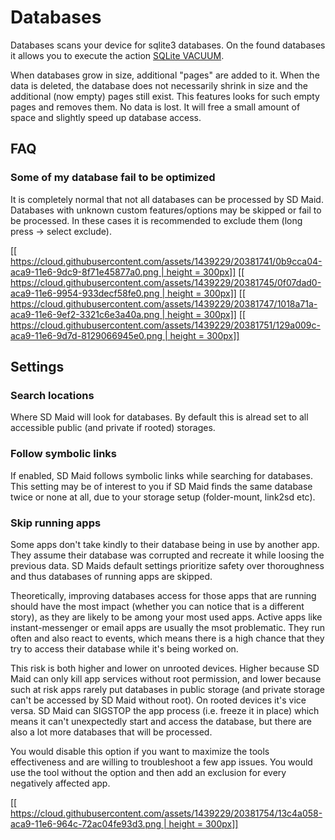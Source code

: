 # Databases
Databases scans your device for sqlite3 databases. On the found databases it allows you to execute the action [SQLite VACUUM](https://sqlite.org/lang_vacuum.html).

When databases grow in size, additional "pages" are added to it. When the data is deleted, the database does not necessarily shrink in size and the additional (now empty) pages still exist. This features looks for such empty pages and removes them. No data is lost. It will free a small amount of space and slightly speed up database access.

## FAQ
### Some of my database fail to be optimized
It is completely normal that not all databases can be processed by SD Maid. Databases with unknown custom features/options may be skipped or fail to be processed. In these cases it is recommended to exclude them (long press -> select exclude).


[[[ https://cloud.githubusercontent.com/assets/1439229/20381741/0b9cca04-aca9-11e6-9dc9-8f71e45877a0.png | height = 300px]]](https://cloud.githubusercontent.com/assets/1439229/20381741/0b9cca04-aca9-11e6-9dc9-8f71e45877a0.png)
[[[ https://cloud.githubusercontent.com/assets/1439229/20381745/0f07dad0-aca9-11e6-9954-933decf58fe0.png | height = 300px]]](https://cloud.githubusercontent.com/assets/1439229/20381745/0f07dad0-aca9-11e6-9954-933decf58fe0.png)
[[[ https://cloud.githubusercontent.com/assets/1439229/20381747/1018a71a-aca9-11e6-9ef2-3321c6e3a40a.png | height = 300px]]](https://cloud.githubusercontent.com/assets/1439229/20381747/1018a71a-aca9-11e6-9ef2-3321c6e3a40a.png)
[[[ https://cloud.githubusercontent.com/assets/1439229/20381751/129a009c-aca9-11e6-9d7d-8129066945e0.png | height = 300px]]](https://cloud.githubusercontent.com/assets/1439229/20381751/129a009c-aca9-11e6-9d7d-8129066945e0.png)

## Settings
### Search locations
Where SD Maid will look for databases. By default this is alread set to all accessible public (and private if rooted) storages.

### Follow symbolic links
If enabled, SD Maid follows symbolic links while searching for databases. This setting may be of interest to you if SD Maid finds the same database twice or none at all, due to your storage setup (folder-mount, link2sd etc).

### Skip running apps
Some apps don't take kindly to their database being in use by another app. They assume their database was corrupted and recreate it while loosing the previous data. SD Maids default settings prioritize safety over thoroughness and thus databases of running apps are skipped.

Theoretically, improving databases access for those apps that are running should have the most impact (whether you can notice that is a different story), as they are likely to be among your most used apps. Active apps like instant-messenger or email apps are usually the msot problematic. They run often and also react to events, which means there is a high chance that they try to access their database while it's being worked on.

This risk is both higher and lower on unrooted devices. Higher because SD Maid can only kill app services without root permission, and lower because such at risk apps rarely put databases in public storage (and private storage can't be accessed by SD Maid without root).
On rooted devices it's vice versa. SD Maid can SIGSTOP the app process (i.e. freeze it in place) which means it can't unexpectedly start and access the database, but there are also a lot more databases that will be processed.

You would disable this option if you want to maximize the tools effectiveness and are willing to troubleshoot a few app issues. You would use the tool without the option and then add an exclusion for every negatively affected app.

[[[ https://cloud.githubusercontent.com/assets/1439229/20381754/13c4a058-aca9-11e6-964c-72ac04fe93d3.png | height = 300px]]](https://cloud.githubusercontent.com/assets/1439229/20381754/13c4a058-aca9-11e6-964c-72ac04fe93d3.png)